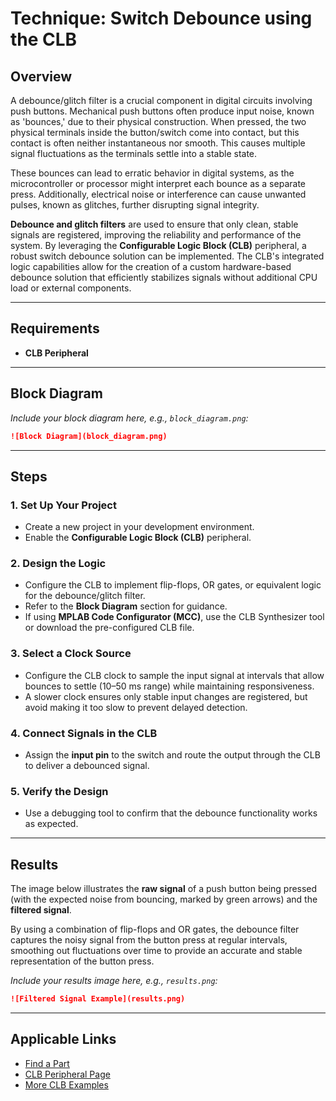 # Technique: Switch Debounce using the CLB

## Overview

A debounce/glitch filter is a crucial component in digital circuits involving push buttons. Mechanical push buttons often produce input noise, known as 'bounces,' due to their physical construction. When pressed, the two physical terminals inside the button/switch come into contact, but this contact is often neither instantaneous nor smooth. This causes multiple signal fluctuations as the terminals settle into a stable state.

These bounces can lead to erratic behavior in digital systems, as the microcontroller or processor might interpret each bounce as a separate press. Additionally, electrical noise or interference can cause unwanted pulses, known as glitches, further disrupting signal integrity.

**Debounce and glitch filters** are used to ensure that only clean, stable signals are registered, improving the reliability and performance of the system. By leveraging the **Configurable Logic Block (CLB)** peripheral, a robust switch debounce solution can be implemented. The CLB's integrated logic capabilities allow for the creation of a custom hardware-based debounce solution that efficiently stabilizes signals without additional CPU load or external components.

---

## Requirements

- **CLB Peripheral**

---

## Block Diagram

*Include your block diagram here, e.g., `block_diagram.png`:*
```markdown
![Block Diagram](block_diagram.png)
```

---

## Steps

### 1. Set Up Your Project
- Create a new project in your development environment.
- Enable the **Configurable Logic Block (CLB)** peripheral.

### 2. Design the Logic
- Configure the CLB to implement flip-flops, OR gates, or equivalent logic for the debounce/glitch filter.
- Refer to the **Block Diagram** section for guidance.
- If using **MPLAB Code Configurator (MCC)**, use the CLB Synthesizer tool or download the pre-configured CLB file.

### 3. Select a Clock Source
- Configure the CLB clock to sample the input signal at intervals that allow bounces to settle (10–50 ms range) while maintaining responsiveness.
- A slower clock ensures only stable input changes are registered, but avoid making it too slow to prevent delayed detection.

### 4. Connect Signals in the CLB
- Assign the **input pin** to the switch and route the output through the CLB to deliver a debounced signal.

### 5. Verify the Design
- Use a debugging tool to confirm that the debounce functionality works as expected.

---

## Results

The image below illustrates the **raw signal** of a push button being pressed (with the expected noise from bouncing, marked by green arrows) and the **filtered signal**. 

By using a combination of flip-flops and OR gates, the debounce filter captures the noisy signal from the button press at regular intervals, smoothing out fluctuations over time to provide an accurate and stable representation of the button press.

*Include your results image here, e.g., `results.png`:*
```markdown
![Filtered Signal Example](results.png)
```

---

## Applicable Links

- [Find a Part](#)
- [CLB Peripheral Page](#)
- [More CLB Examples](#)

